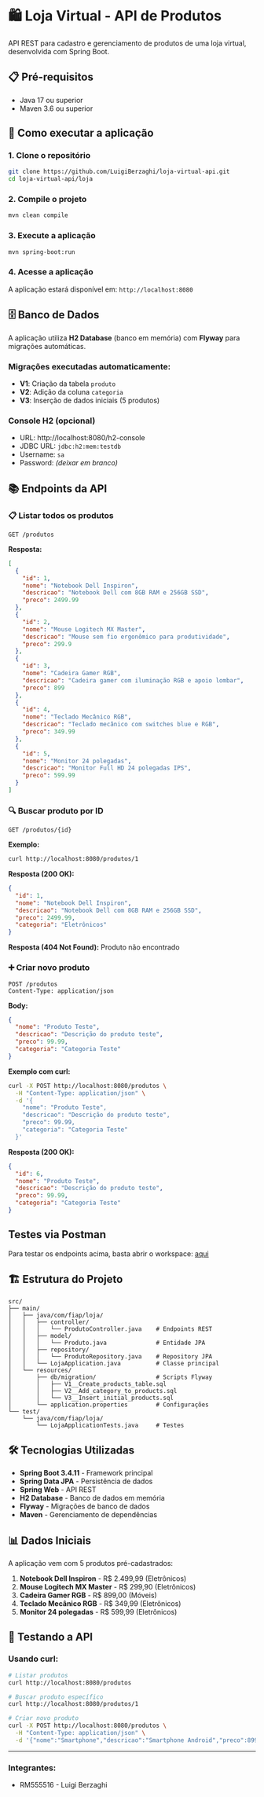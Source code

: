 # 🛍️ Loja Virtual - API de Produtos

API REST para cadastro e gerenciamento de produtos de uma loja virtual, desenvolvida com Spring Boot.

## 📋 Pré-requisitos

- Java 17 ou superior
- Maven 3.6 ou superior

## 🚀 Como executar a aplicação

### 1. Clone o repositório
```bash
git clone https://github.com/LuigiBerzaghi/loja-virtual-api.git
cd loja-virtual-api/loja
```

### 2. Compile o projeto
```bash
mvn clean compile
```

### 3. Execute a aplicação
```bash
mvn spring-boot:run
```

### 4. Acesse a aplicação
A aplicação estará disponível em: `http://localhost:8080`

## 🗄️ Banco de Dados

A aplicação utiliza **H2 Database** (banco em memória) com **Flyway** para migrações automáticas.

### Migrações executadas automaticamente:
- **V1**: Criação da tabela `produto`
- **V2**: Adição da coluna `categoria`
- **V3**: Inserção de dados iniciais (5 produtos)

### Console H2 (opcional)
- URL: http://localhost:8080/h2-console
- JDBC URL: `jdbc:h2:mem:testdb`
- Username: `sa`
- Password: *(deixar em branco)*

## 📚 Endpoints da API

### 📋 Listar todos os produtos
```http
GET /produtos
```

**Resposta:**
```json
[
  {
    "id": 1,
    "nome": "Notebook Dell Inspiron",
    "descricao": "Notebook Dell com 8GB RAM e 256GB SSD",
    "preco": 2499.99
  },
  {
    "id": 2,
    "nome": "Mouse Logitech MX Master",
    "descricao": "Mouse sem fio ergonômico para produtividade",
    "preco": 299.9
  },
  {
    "id": 3,
    "nome": "Cadeira Gamer RGB",
    "descricao": "Cadeira gamer com iluminação RGB e apoio lombar",
    "preco": 899
  },
  {
    "id": 4,
    "nome": "Teclado Mecânico RGB",
    "descricao": "Teclado mecânico com switches blue e RGB",
    "preco": 349.99
  },
  {
    "id": 5,
    "nome": "Monitor 24 polegadas",
    "descricao": "Monitor Full HD 24 polegadas IPS",
    "preco": 599.99
  }
]
```

### 🔍 Buscar produto por ID

```http
GET /produtos/{id}
```

**Exemplo:**

```bash
curl http://localhost:8080/produtos/1
```

**Resposta (200 OK):**

```json
{
  "id": 1,
  "nome": "Notebook Dell Inspiron",
  "descricao": "Notebook Dell com 8GB RAM e 256GB SSD",
  "preco": 2499.99,
  "categoria": "Eletrônicos"
}
```

**Resposta (404 Not Found):** Produto não encontrado

### ➕ Criar novo produto

```http
POST /produtos
Content-Type: application/json
```

**Body:**
```json
{
  "nome": "Produto Teste",
  "descricao": "Descrição do produto teste",
  "preco": 99.99,
  "categoria": "Categoria Teste"
}
```

**Exemplo com curl:**

```bash
curl -X POST http://localhost:8080/produtos \
  -H "Content-Type: application/json" \
  -d '{
    "nome": "Produto Teste",
    "descricao": "Descrição do produto teste",
    "preco": 99.99,
    "categoria": "Categoria Teste"
  }'
```

**Resposta (200 OK):**
```json
{
  "id": 6,
  "nome": "Produto Teste",
  "descricao": "Descrição do produto teste",
  "preco": 99.99,
  "categoria": "Categoria Teste"
}
```
## Testes via Postman
Para testar os endpoints acima, basta abrir o workspace: [aqui](https://www.postman.com/bold-zodiac-707210/workspace/cp5/collection/39387306-a6f8499e-0956-4b84-8e4c-ffc3d7fca370?action=share&source=copy-link&creator=39387306)

## 🏗️ Estrutura do Projeto

```
src/
├── main/
│   ├── java/com/fiap/loja/
│   │   ├── controller/
│   │   │   └── ProdutoController.java    # Endpoints REST
│   │   ├── model/
│   │   │   └── Produto.java              # Entidade JPA
│   │   ├── repository/
│   │   │   └── ProdutoRepository.java    # Repository JPA
│   │   └── LojaApplication.java          # Classe principal
│   └── resources/
│       ├── db/migration/                 # Scripts Flyway
│       │   ├── V1__Create_products_table.sql
│       │   ├── V2__Add_category_to_products.sql
│       │   └── V3__Insert_initial_products.sql
│       └── application.properties        # Configurações
└── test/
    └── java/com/fiap/loja/
        └── LojaApplicationTests.java     # Testes
```

## 🛠️ Tecnologias Utilizadas

- **Spring Boot 3.4.11** - Framework principal
- **Spring Data JPA** - Persistência de dados
- **Spring Web** - API REST
- **H2 Database** - Banco de dados em memória
- **Flyway** - Migrações de banco de dados
- **Maven** - Gerenciamento de dependências

## 📊 Dados Iniciais

A aplicação vem com 5 produtos pré-cadastrados:

1. **Notebook Dell Inspiron** - R$ 2.499,99 (Eletrônicos)
2. **Mouse Logitech MX Master** - R$ 299,90 (Eletrônicos)
3. **Cadeira Gamer RGB** - R$ 899,00 (Móveis)
4. **Teclado Mecânico RGB** - R$ 349,99 (Eletrônicos)
5. **Monitor 24 polegadas** - R$ 599,99 (Eletrônicos)

## 🧪 Testando a API

### Usando curl:
```bash
# Listar produtos
curl http://localhost:8080/produtos

# Buscar produto específico
curl http://localhost:8080/produtos/1

# Criar novo produto
curl -X POST http://localhost:8080/produtos \
  -H "Content-Type: application/json" \
  -d '{"nome":"Smartphone","descricao":"Smartphone Android","preco":899.99,"categoria":"Eletrônicos"}'
```

---

### Integrantes:

- RM555516 - Luigi Berzaghi
